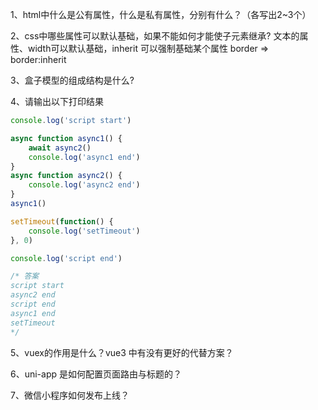1、html中什么是公有属性，什么是私有属性，分别有什么？（各写出2~3个）



2、css中哪些属性可以默认基础，如果不能如何才能使子元素继承?
文本的属性、width可以默认基础，inherit 可以强制基础某个属性 border => border:inherit


3、盒子模型的组成结构是什么?



4、请输出以下打印结果

```javascript
console.log('script start')

async function async1() {
    await async2()
    console.log('async1 end')
}
async function async2() {
    console.log('async2 end')
}
async1()

setTimeout(function() {
    console.log('setTimeout')
}, 0)

console.log('script end')

```
```javascript
/* 答案
script start
async2 end
script end
async1 end
setTimeout
*/
```
5、vuex的作用是什么？vue3 中有没有更好的代替方案？

6、uni-app 是如何配置页面路由与标题的？

7、微信小程序如何发布上线？



